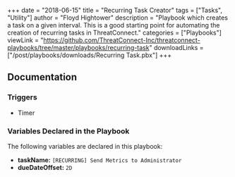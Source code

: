 +++
date = "2018-06-15"
title = "Recurring Task Creator"
tags = ["Tasks", "Utility"]
author = "Floyd Hightower"
description = "Playbook which creates a task on a given interval. This is a good starting point for automating the creation of recurring tasks in ThreatConnect."
categories = ["Playbooks"]
viewLink = "https://github.com/ThreatConnect-Inc/threatconnect-playbooks/tree/master/playbooks/recurring-task"
downloadLinks = ["/post/playbooks/downloads/Recurring Task.pbx"]
+++

## Documentation

### Triggers

- Timer

### Variables Declared in the Playbook

The following variables are declared in this playbook:

- **taskName:** `[RECURRING] Send Metrics to Administrator`
- **dueDateOffset:** `2D`
